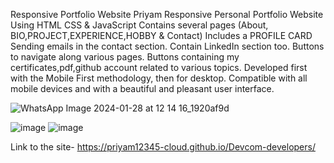 Responsive Portfolio Website Priyam
Responsive Personal Portfolio Website Using HTML CSS & JavaScript
Contains several pages (About, BIO,PROJECT,EXPERIENCE,HOBBY & Contact)
Includes a PROFILE CARD
Sending emails in the contact section.
Contain LinkedIn section too.
Buttons to navigate along various pages.
Buttons containing my certificates,pdf,github account related to various topics.
Developed first with the Mobile First methodology, then for desktop.
Compatible with all mobile devices and with a beautiful and pleasant user interface.

![WhatsApp Image 2024-01-28 at 12 14 16_1920af9d](https://github.com/Priyam12345-cloud/Devcom-developers/assets/131904992/a0643110-ca85-4e15-be03-b21c1906a732)


![image](https://github.com/Priyam12345-cloud/Devcom-developers/assets/131904992/0954a0e9-dcbf-47c5-8753-cb5a2489b268)
![image](https://github.com/Priyam12345-cloud/Devcom-developers/assets/131904992/5fa0e265-681a-49f1-a6e3-ea6656690572)

Link to the site- 
https://priyam12345-cloud.github.io/Devcom-developers/
